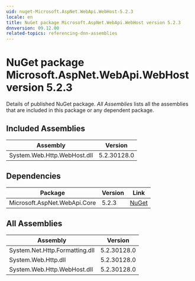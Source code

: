 ```yaml
---
uid: nuget-Microsoft.AspNet.WebApi.WebHost-5.2.3
locale: en
title: NuGet package Microsoft.AspNet.WebApi.WebHost version 5.2.3
dnnversion: 09.12.00
related-topics: referencing-dnn-assemblies
---
```


# NuGet package Microsoft.AspNet.WebApi.WebHost version 5.2.3
Details of published NuGet package.
*All Assemblies* lists all the assemblies that are included in this package or any dependent package.

## Included Assemblies

|Assembly|Version|
|---|---|
|System.Web.Http.WebHost.dll|5.2.30128.0|

## Dependencies

|Package|Version|Link|
|---|---|---|
|Microsoft.AspNet.WebApi.Core|5.2.3|[NuGet](https://www.nuget.org/packages/Microsoft.AspNet.WebApi.Core/5.2.3)|

## All Assemblies

|Assembly|Version|
|---|---|
|System.Net.Http.Formatting.dll|5.2.30128.0|
|System.Web.Http.dll|5.2.30128.0|
|System.Web.Http.WebHost.dll|5.2.30128.0|

